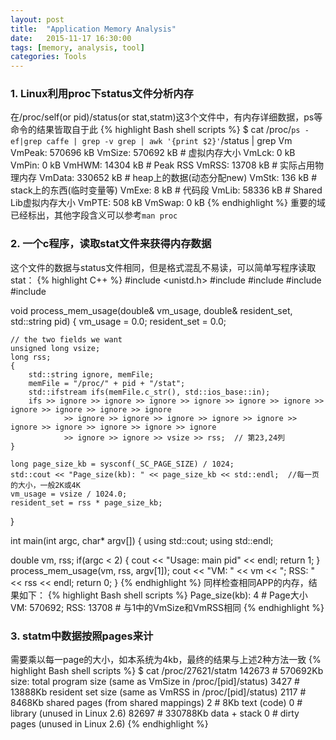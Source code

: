 ```yaml
---
layout: post
title:  "Application Memory Analysis"
date:   2015-11-17 16:30:00
tags: [memory, analysis, tool]
categories: Tools
---
```


### 1. Linux利用proc下status文件分析内存
在/proc/self(or pid)/status(or stat,statm)这3个文件中，有内存详细数据，ps等命令的结果皆取自于此
{% highlight Bash shell scripts %}
$ cat /proc/`ps -ef|grep caffe | grep -v grep | awk '{print $2}'`/status | grep Vm
VmPeak:	  570696 kB
VmSize:	  570692 kB  # 虚拟内存大小
VmLck:	       0 kB
VmPin:	       0 kB
VmHWM:	   14304 kB  # Peak RSS
VmRSS:	   13708 kB  # 实际占用物理内存
VmData:	  330652 kB  # heap上的数据(动态分配new)
VmStk:	     136 kB  # stack上的东西(临时变量等)
VmExe:	       8 kB  # 代码段
VmLib:	   58336 kB  # Shared Lib虚拟内存大小
VmPTE:	     508 kB
VmSwap:	       0 kB
{% endhighlight %}
重要的域已经标出，其他字段含义可以参考`man proc`

### 2. 一个c程序，读取stat文件来获得内存数据
这个文件的数据与status文件相同，但是格式混乱不易读，可以简单写程序读取stat：
{% highlight C++ %}
#include <unistd.h>
#include <ios>
#include <iostream>
#include <fstream>
#include <string>

void process_mem_usage(double& vm_usage, double& resident_set, std::string pid)
{
    vm_usage     = 0.0;
    resident_set = 0.0;

    // the two fields we want
    unsigned long vsize;
    long rss;
    {
        std::string ignore, memFile;
	    memFile = "/proc/" + pid + "/stat";
        std::ifstream ifs(memFile.c_str(), std::ios_base::in);
        ifs >> ignore >> ignore >> ignore >> ignore >> ignore >> ignore >> ignore >> ignore >> ignore >> ignore
                >> ignore >> ignore >> ignore >> ignore >> ignore >> ignore >> ignore >> ignore >> ignore >> ignore
                >> ignore >> ignore >> vsize >> rss;  // 第23,24列
    }

    long page_size_kb = sysconf(_SC_PAGE_SIZE) / 1024;
    std::cout << "Page_size(kb): " << page_size_kb << std::endl;  //每一页的大小，一般2K或4K
    vm_usage = vsize / 1024.0;
    resident_set = rss * page_size_kb;
}

int main(int argc, char* argv[])
{
   using std::cout;
   using std::endl;

   double vm, rss;
   if(argc < 2) {
       cout << "Usage: main pid" << endl;
       return 1;
   }
   process_mem_usage(vm, rss, argv[1]);
   cout << "VM: " << vm << "; RSS: " << rss << endl;
   return 0;
}
{% endhighlight %}
同样检查相同APP的内存，结果如下：
{% highlight Bash shell scripts %}
Page_size(kb): 4  # Page大小
VM: 570692; RSS: 13708  # 与1中的VmSize和VmRSS相同
{% endhighlight %}

### 3. statm中数据按照pages来计
需要乘以每一page的大小，如本系统为4kb，最终的结果与上述2种方法一致
{% highlight Bash shell scripts %}
$ cat /proc/27621/statm
142673  # 570692Kb size: total program size (same as VmSize in /proc/[pid]/status)
3427  # 13888Kb resident set size (same as VmRSS in /proc/[pid]/status)
2117  # 8468Kb shared pages (from shared mappings)
2  # 8Kb text (code)
0  # library (unused in Linux 2.6)
82697  # 330788Kb data + stack
0  # dirty pages (unused in Linux 2.6)
{% endhighlight %}